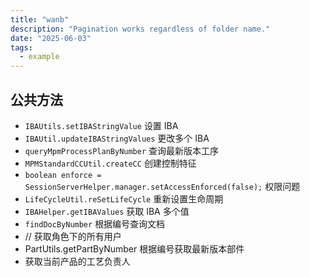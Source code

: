 ```yaml
---
title: "wanb"
description: "Pagination works regardless of folder name."
date: "2025-06-03"
tags:
  - example
---
```


## 公共方法
- `IBAUtils.setIBAStringValue` 设置 IBA
- `IBAUtil.updateIBAStringValues` 更改多个 IBA
- `queryMpmProcessPlanByNumber` 查询最新版本工序
- `MPMStandardCCUtil.createCC` 创建控制特征
- `boolean enforce = SessionServerHelper.manager.setAccessEnforced(false);` 权限问题
- `LifeCycleUtil.reSetLifeCycle` 重新设置生命周期
- `IBAHelper.getIBAValues` 获取 IBA 多个值
- `findDocByNumber` 根据编号查询文档
- // 获取角色下的所有用户
- PartUtils.getPartByNumber  根据编号获取最新版本部件
- 获取当前产品的工艺负责人

